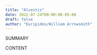 ```yaml
---
title: "Alcestis"
date: 2022-07-24T00:00:00-05:00
draft: false
author: "Euripides/William Arrowsmith"
---
```


SUMMARY

<!--more-->

CONTENT